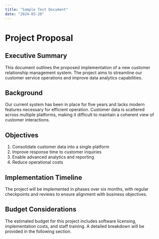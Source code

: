 ```yaml
---
title: "Sample Text Document"
date: "2024-03-20"
---
```


# Project Proposal

## Executive Summary

This document outlines the proposed implementation of a new customer relationship management system. The project aims to streamline our customer service operations and improve data analytics capabilities.

## Background

Our current system has been in place for five years and lacks modern features necessary for efficient operation. Customer data is scattered across multiple platforms, making it difficult to maintain a coherent view of customer interactions.

## Objectives

1. Consolidate customer data into a single platform
2. Improve response time to customer inquiries
3. Enable advanced analytics and reporting
4. Reduce operational costs

## Implementation Timeline

The project will be implemented in phases over six months, with regular checkpoints and reviews to ensure alignment with business objectives.

## Budget Considerations

The estimated budget for this project includes software licensing, implementation costs, and staff training. A detailed breakdown will be provided in the following section.
